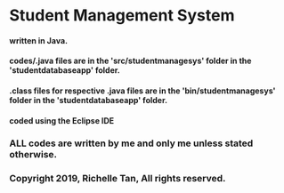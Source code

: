 # Student Management System
#### written in Java.
#### codes/.java files are in the 'src/studentmanagesys' folder in the 'studentdatabaseapp' folder.
#### .class files for respective .java files are in the 'bin/studentmanagesys' folder in the 'studentdatabaseapp' folder.
#### coded using the Eclipse IDE
 
 
  
### ALL codes are written by me and only me unless stated otherwise.


### Copyright 2019, Richelle Tan, All rights reserved. 
